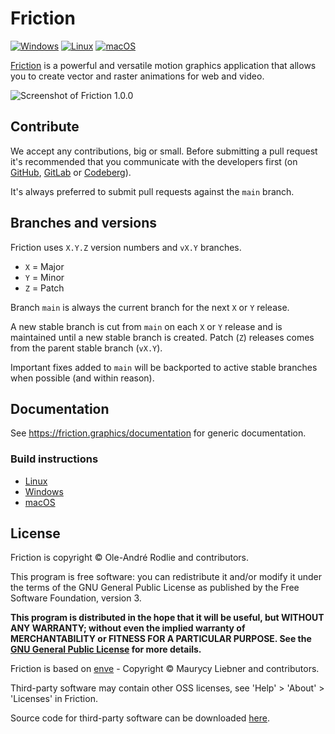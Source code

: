 # Friction

[![Windows](https://github.com/friction2d/friction/actions/workflows/windows.yml/badge.svg)](https://github.com/friction2d/friction/actions/workflows/windows.yml?query=branch%3Amain) [![Linux](https://github.com/friction2d/friction/actions/workflows/linux.yml/badge.svg)](https://github.com/friction2d/friction/actions/workflows/linux.yml?query=branch%3Amain) [![macOS](https://github.com/friction2d/friction/actions/workflows/macos.yml/badge.svg)](https://github.com/friction2d/friction/actions/workflows/macos.yml?query=branch%3Amain)

[Friction](https://friction.graphics) is a powerful and versatile motion graphics application that allows you to create vector and raster animations for web and video.

![Screenshot of Friction 1.0.0](https://friction.graphics/assets/screenshots/100/friction-100rc2-screenshot.png?v=1)

## Contribute

We accept any contributions, big or small. Before submitting a pull request it's recommended that you communicate with the developers first (on [GitHub](https://github.com/friction2d/friction/issues), [GitLab](https://gitlab.com/friction-graphics/friction/issues) or [Codeberg](https://codeberg.org/friction/friction/issues)).

It's always preferred to submit pull requests against the `main` branch.

## Branches and versions

Friction uses `X.Y.Z` version numbers and `vX.Y` branches.

* `X` = Major
* `Y` = Minor
* `Z` = Patch

Branch `main` is always the current branch for the next `X` or `Y` release.

A new stable branch is cut from `main` on each `X` or `Y` release and is maintained until a new stable branch is created. Patch (`Z`) releases comes from the parent stable branch (`vX.Y`).

Important fixes added to `main` will be backported to active stable branches when possible (and within reason).

## Documentation

See https://friction.graphics/documentation for generic documentation.

### Build instructions

* [Linux](https://friction.graphics/documentation/source-linux.html)
* [Windows](https://friction.graphics/documentation/source-windows.html)
* [macOS](https://friction.graphics/documentation/source-macos.html)

## License

Friction is copyright &copy; Ole-André Rodlie and contributors.

This program is free software: you can redistribute it and/or modify it under the terms of the GNU General Public License as published by the Free Software Foundation, version 3.

**This program is distributed in the hope that it will be useful, but WITHOUT ANY WARRANTY; without even the implied warranty of MERCHANTABILITY or FITNESS FOR A PARTICULAR PURPOSE.  See the [GNU General Public License](LICENSE.md) for more details.**

Friction is based on [enve](https://github.com/MaurycyLiebner/enve) - Copyright &copy; Maurycy Liebner and contributors.

Third-party software may contain other OSS licenses, see 'Help' > 'About' > 'Licenses' in Friction.

Source code for third-party software can be downloaded [here](https://download.friction.graphics/distfiles/).
